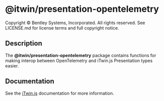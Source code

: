 # @itwin/presentation-opentelemetry

Copyright © Bentley Systems, Incorporated. All rights reserved. See LICENSE.md for license terms and full copyright notice.

## Description

The __@itwin/presentation-opentelemetry__ package contains functions for making interop between OpenTelemetry
and iTwin.js Presentation types easier.

## Documentation

See the [iTwin.js](https://www.itwinjs.org) documentation for more information.
